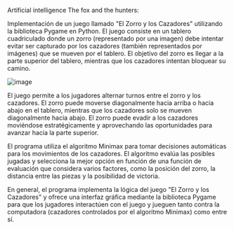 Artificial intelligence The fox and the hunters:

Implementación de un juego llamado "El Zorro y los Cazadores" utilizando la biblioteca Pygame en Python. El juego consiste en un tablero cuadriculado donde un zorro (representado por una imagen) debe intentar evitar ser capturado por los cazadores (también representados por imágenes) que se mueven por el tablero. El objetivo del zorro es llegar a la parte superior del tablero, mientras que los cazadores intentan bloquear su camino.

![image](https://github.com/YakoViTo/FoxAndHounds/assets/135473233/1b89adae-bde4-46ee-b2d1-ee1f34b09c9c)

El juego permite a los jugadores alternar turnos entre el zorro y los cazadores. El zorro puede moverse diagonalmente hacia arriba o hacia abajo en el tablero, mientras que los cazadores solo se mueven diagonalmente hacia abajo. El zorro puede evadir a los cazadores moviéndose estratégicamente y aprovechando las oportunidades para avanzar hacia la parte superior.

El programa utiliza el algoritmo Minimax para tomar decisiones automáticas para los movimientos de los cazadores. El algoritmo evalúa las posibles jugadas y selecciona la mejor opción en función de una función de evaluación que considera varios factores, como la posición del zorro, la distancia entre las piezas y la posibilidad de victoria.

En general, el programa implementa la lógica del juego "El Zorro y los Cazadores" y ofrece una interfaz gráfica mediante la biblioteca Pygame para que los jugadores interactúen con el juego y jueguen tanto contra la computadora (cazadores controlados por el algoritmo Minimax) como entre sí.
